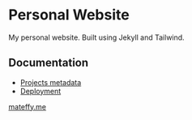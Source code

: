 # Personal Website
My personal website. Built using Jekyll and Tailwind.

## Documentation
- [Projects metadata](/_documentation/projects.md)
- [Deployment](/_documentation/deploy.md)

[mateffy.me](https://mateffy.me)
